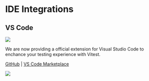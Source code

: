 # IDE Integrations

## VS Code

<p text-center>
<img src="https://raw.githubusercontent.com/vitest-dev/vscode/main/img/cover.png" w-80>
</p>

We are now providing a official extension for Visual Studio Code to enchance your testing experience with Vitest.

[GitHub](https://github.com/vitest-dev/vscode) | [VS Code Marketplace](https://marketplace.visualstudio.com/items?itemName=ZixuanChen.vitest-explorer)

![](https://i.ibb.co/bJCbCf2/202203292020.gif)
